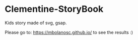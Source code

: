 # Clementine-StoryBook
Kids story made of svg, gsap.

Please go to: https://mbolanosc.github.io/ to see the results :) 
